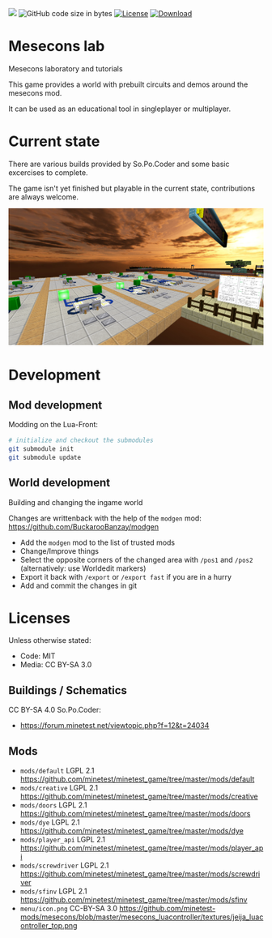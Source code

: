
![](https://github.com/BuckarooBanzay/mesecons_lab/workflows/luacheck/badge.svg)
![GitHub code size in bytes](https://img.shields.io/github/languages/code-size/buckaroobanzay/mesecons_lab)
[![License](https://img.shields.io/badge/License-MIT%20and%20CC%20BY--SA%203.0-green.svg)](license.txt)
[![Download](https://img.shields.io/badge/Download-ContentDB-blue.svg)](https://content.minetest.net/packages/BuckarooBanzay/mesecons_lab)


# Mesecons lab

Mesecons laboratory and tutorials

This game provides a world with prebuilt circuits and demos around the mesecons mod.

It can be used as an educational tool in singleplayer or multiplayer.

# Current state

There are various builds provided by So.Po.Coder and some basic excercises to complete.

The game isn't yet finished but playable in the current state, contributions are always welcome.

![Screenshot](./menu/background.png)

# Development

## Mod development

Modding on the Lua-Front:

```bash
# initialize and checkout the submodules
git submodule init
git submodule update
```

## World development

Building and changing the ingame world

Changes are writtenback with the help of the `modgen` mod:
https://github.com/BuckarooBanzay/modgen

* Add the `modgen` mod to the list of trusted mods
* Change/Improve things
* Select the opposite corners of the changed area with `/pos1` and `/pos2` (alternatively: use Worldedit markers)
* Export it back with `/export` or `/export fast` if you are in a hurry
* Add and commit the changes in git

# Licenses

Unless otherwise stated:
* Code: MIT
* Media: CC BY-SA 3.0

## Buildings / Schematics

CC BY-SA 4.0 So.Po.Coder:
* https://forum.minetest.net/viewtopic.php?f=12&t=24034


## Mods

* `mods/default` LGPL 2.1 https://github.com/minetest/minetest_game/tree/master/mods/default
* `mods/creative` LGPL 2.1 https://github.com/minetest/minetest_game/tree/master/mods/creative
* `mods/doors` LGPL 2.1 https://github.com/minetest/minetest_game/tree/master/mods/doors
* `mods/dye` LGPL 2.1 https://github.com/minetest/minetest_game/tree/master/mods/dye
* `mods/player_api` LGPL 2.1 https://github.com/minetest/minetest_game/tree/master/mods/player_api
* `mods/screwdriver` LGPL 2.1 https://github.com/minetest/minetest_game/tree/master/mods/screwdriver
* `mods/sfinv` LGPL 2.1 https://github.com/minetest/minetest_game/tree/master/mods/sfinv
* `menu/icon.png` CC-BY-SA 3.0 https://github.com/minetest-mods/mesecons/blob/master/mesecons_luacontroller/textures/jeija_luacontroller_top.png
